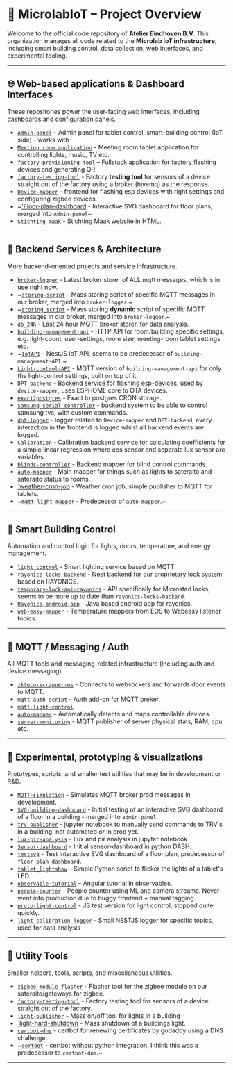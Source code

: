 # 🏢 MicrolabIoT – Project Overview

Welcome to the official code repository of **Atelier Eindhoven B.V.** This organization manages all code related to the **Microlab IoT infrastructure**, including smart building control, data collection, web interfaces, and experimental tooling.

---

## 🌐 Web-based applications & Dashboard Interfaces

These repositories power the user-facing web interfaces, including dashboards and configuration panels.
- [`Admin-panel`](https://github.com/MicrolabIoT/TabletAdminSPA) – Admin panel for tablet control, smart-building control (IoT side) - works with 
- [`Meeting room application`](https://github.com/MicrolabIoT/TabletSPA) - Meeting room tablet application for controlling lights, music, TV etc.
- [`factory-provisioning-tool`](https://github.com/MicrolabIoT/factory-provisiong-tool) – Fullstack application for factory flashing devices and generating QR.
- [`factory-testing-tool`](https://github.com/MicrolabIoT/factory-testing-tool) - Factory **testing tool** for sensors of a device straight out of the factory using a broker (hivemq) as the response.
- [`Device-mapper`](https://github.com/MicrolabIoT/zigbee-helper-tool) - frontend for flashing esp devices with right settings and configuring zigbee devices.
- ~['Floor-plan-dashboard](https://github.com/MicrolabIoT/Floor-plan-dashboard) - Interactive SVG dashboard for floor plans, merged into `Admin-panel`~
- [`Stichting-maak`](https://github.com/MicrolabIoT/stichtingmaak) - Stichting Maak website in HTML.

---

## 🔧 Backend Services & Architecture

More backend-oriented projects and service infrastructure.
- [`broker-logger`](https://github.com/MicrolabIoT/broker-logger) - Latest broker storer of ALL mqtt messages, which is in use right now.
- ~[`storing-script`](https://github.com/MicrolabIoT/storing-script) - Mass storing script of specific MQTT messages in our broker, merged into `broker-logger`.~
- ~[`storing_script`](https://github.com/MicrolabIoT/storing_script) - Mass storing **dynamic** script of specific MQTT messages in our broker, merged into `broker-logger`.~
- [`db_24h`](https://github.com/MicrolabIoT/db_24h) - Last 24 hour MQTT broker storer, for data analysis.
- [`building-management-api`](https://github.com/MicrolabIoT/TabletAPI) - HTTP API for room/building specific settings, e.g. light-count, user-settings, room size, meeting-room tablet settings etc.
- ~[`IoTAPI`](https://github.com/MicrolabIoT/IoTAPI-nestJS) - NestJS IoT API, seems to be predecessor of `building-management-API`.~
- [`Light-control-API`](https://github.com/MicrolabIoT/light_control_MQTT_API) - MQTT version of `building-management-api` for only the light-control settings, built on top of it.
- [`DPT-backend`](https://github.com/MicrolabIoT/microlab-dpt-PROD) - Backend service for flashing esp-devices, used by `device-mapper`, uses ESPHOME core to OTA devices.
- [`exact2postgres`](https://github.com/MicrolabIoT/exact_to_postgres) - Exact to postgres CRON storage.
- [`samsung-serial-controller`](https://github.com/MicrolabIoT/samsung-tv-serial-controller) - backend system to be able to control samsung tvs, with custom commands.
- [`dpt-logger`](https://github.com/MicrolabIoT/dpt-logger) - logger related to `Device-mapper` and `DPT-backend`, every interaction in the frontend is logged whilst all backend events are logged.
- [`Calibration`](https://github.com/MicrolabIoT/Calibration) - Calibration backend service for calculating coefficients for a simple linear regression where eos sensor and seperate lux sensor are variables.
- [`blinds-controller`](https://github.com/MicrolabIoT/blinds-controller) - Backend mapper for blind control commands.
- [`auto-mapper`](https://github.com/MicrolabIoT/auto-mapper) - Main mapper for things such as lights to sateraito and sateraito status to rooms.
- [`weather-cron-job](https://github.com/MicrolabIoT/weather-cron-job) - Weather cron job, simple publisher to MQTT for tablets.
- ~[`mqtt-light-mapper`](https://github.com/MicrolabIoT/mqtt-light-mapper) - Predecessor of `auto-mapper`.~  
---

## 🏢 Smart Building Control

Automation and control logic for lights, doors, temperature, and energy management.

- [`light_control`](https://github.com/MicrolabIoT/light_control_4) - Smart lighting service based on MQTT
- [`rayonics-locks-backend`](https://github.com/MicrolabIoT/rayonics-locks-backend`) - Nest backend for our proprietary lock system based on RAYONICS.
- [`temporary-lock-api-rayonics`](https://github.com/MicrolabIoT/temporary-lock-api-microstad) - API specifically for Microstad locks, seems to be more up to date than `rayonics-locks-backend`.
- [`Rayonics-android-app`](https://github.com/MicrolabIoT/rayonics-android-app) - Java based android app for rayonics.
- [`web-easy-mapper`](https://github.com/MicrolabIoT/webeasy-mapper) - Temperature mappers from EOS to Webeasy listener topics.



---

## 📡 MQTT / Messaging / Auth

All MQTT tools and messaging-related infrastructure (including auth and device messaging).

- [`zkteco-scrapper-ws`](https://github.com/MicrolabIoT/zkteco-scrapper-ws) - Connects to websockets and forwards door events to MQTT.
- [`mqtt-auth-script`](https://github.com/MicrolabIoT/mqtt-auth-script) - Auth add-on for MQTT broker.
- [`mqtt-light-control`](https://github.com/MicrolabIoT/mqtt-light-control)
- [`auto-mapper`](https://github.com/MicrolabIoT/auto-mapper) – Automatically detects and maps controllable devices.
- [`server-monitoring`](https://github.com/MicrolabIoT/server-monitoring) - MQTT publisher of server physical stats, RAM, cpu etc.

---

## 🧠 Experimental, prototyping & visualizations

Prototypes, scripts, and smaller test utilities that may be in development or R&D.

- [`MQTT-simulation`](https://github.com/MicrolabIoT/MQTT-Sim-Tool) - Simulates MQTT broker prod messages in development.
- [`SVG-building-dashboard`](https://github.com/MicrolabIoT/Floor-plan-dashboard) - Initial testing of an interactive SVG dashboard of a floor in a building - merged into `admin-panel`.
- [`trv publisher`](https://github.com/MicrolabIoT/trv-publisher) - jupyter notebook to manually send commands to TRV's in a building, not automated or in prod yet.
- [`lux-pir-analysis`](https://github.com/MicrolabIoT/rb-lux-and-pir-analysis) - Lux and pir analysis in jupyter notebook
- [`Sensor-dashboard`](https://github.com/MicrolabIoT/Dashboard_sensors) - Initial sensor-dashboard in python DASH.
- [`testsvg`](https://github.com/MicrolabIoT/testsvg) - Test interactive SVG dashboard of a floor plan, predecessor of `floor-plan-dashboard`.
- [`tablet_lightshow`](https://github.com/MicrolabIoT/Tablet_lightshow) – Simple Python script to flicker the lights of a tablet's LED.
- [`observable-tutorial`](https://github.com/MicrolabIoT/observable-tutorial) – Angular tutorial in observables.
- [`people-counter`](https://github.com/MicrolabIoT/peopleCounter) - People counter using ML and camera streams. Never went into production due to buggy frontend + manual tagging.
- [`proto-light-control`](https://github.com/MicrolabIoT/proto-light-control) - JS test version for light control, stopped quite quickly.
- [`light-calibration-logger`](https://github.com/MicrolabIoT/light-calibration-logger) - Small NESTJS logger for specific topics, used for data analysis
  

---

## 🧰 Utility Tools

Smaller helpers, tools, scripts, and miscellaneous utilities.

- [`zigbee-module-flasher`](https://github.com/MicrolabIoT/zigbee-module-flasher) - Flasher tool for the zigbee module on our sateraito/gateways for zigbee.
- [`factory-testing-tool`](https://github.com/MicrolabIoT/factory-testing-tool) - Factory testing tool for sensors of a device straight out of the factory.
- [`light-publisher`](https://github.com/MicrolabIoT/lights-publisher) - Mass on/off tool for lights in a building
- [`light-hard-shutdown](https://github.com/MicrolabIoT/Light_hard_shutdown) - Mass shutdown of a buildings light.
- [`certbot-dns`](https://github.com/MicrolabIoT/certbot-script-dns-godaddy) - certbot for renewing certificates by godaddy using a DNS challenge.
- ~[`certbot`](https://github.com/MicrolabIoT/certbot-cloudflare) - certbot without python integration, I think this was a predecessor to `certbot-dns`.~
---
